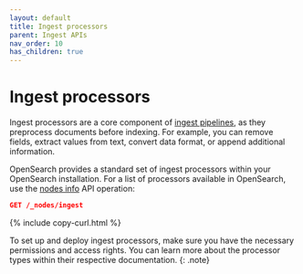 ```yaml
---
layout: default
title: Ingest processors
parent: Ingest APIs
nav_order: 10
has_children: true
---
```


# Ingest processors

Ingest processors are a core component of [ingest pipelines]({{site.url}}{{site.baseurl}}/api-reference/ingest-apis/pipelines/), as they preprocess documents before indexing. For example, you can remove fields, extract values from text, convert data format, or append additional information.

OpenSearch provides a standard set of ingest processors within your OpenSearch installation. For a list of processors available in OpenSearch, use the [nodes info]({{site.url}}{{site.baseurl}}/api-reference/nodes-apis/nodes-info/) API operation:

```json
GET /_nodes/ingest
```
{% include copy-curl.html %}

To set up and deploy ingest processors, make sure you have the necessary permissions and access rights. You can learn more about the processor types within their respective documentation.
{: .note}
